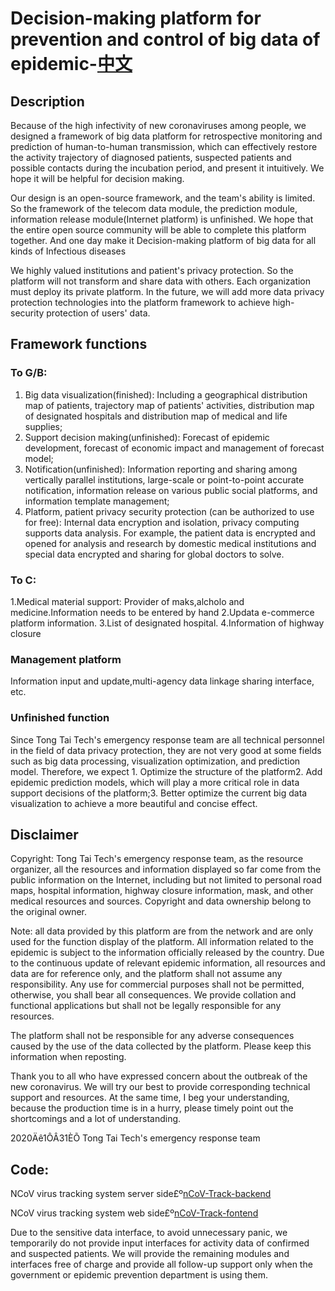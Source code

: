 # Decision-making platform for prevention and control of big data of epidemic-[中文](https://github.com/ttaigithub/nCoV-track/blob/master/README.md)
## Description
Because of the high infectivity of new coronaviruses among people, we designed a framework of big data platform for retrospective monitoring and prediction of human-to-human transmission, which can effectively restore the activity trajectory of diagnosed patients, suspected patients and possible contacts during the incubation period, and present it intuitively. We hope it will be helpful for decision making.

Our design is an open-source framework, and the team's ability is limited. So the framework of the telecom data module, the prediction module, information release module(Internet platform) is unfinished. We hope that the entire open source community will be able to complete this platform together. And one day make it Decision-making platform of big data for all kinds of Infectious diseases

We highly valued institutions and patient's privacy protection. So the platform will not transform and share data with others. Each organization must deploy its private platform. In the future, we will add more data privacy protection technologies into the platform framework to achieve high-security protection of users' data.
## Framework functions
### To G/B:

1. Big data visualization(finished): Including a geographical distribution map of patients, trajectory map of patients' activities, distribution map of designated hospitals and distribution map of medical and life supplies;
2. Support decision making(unfinished): Forecast of epidemic development, forecast of economic impact and management of forecast model;
3. Notification(unfinished): Information reporting and sharing among vertically parallel institutions, large-scale or point-to-point accurate notification, information release on various public social platforms, and information template management;
4. Platform, patient privacy security protection (can be authorized to use for free): Internal data encryption and isolation, privacy computing supports data analysis. For example, the patient data is encrypted and opened for analysis and research by domestic medical institutions and special data encrypted and sharing for global doctors to solve.
### To C:
1.Medical material support: Provider of maks,alcholo and medicine.Information needs to be entered by hand
2.Updata e-commerce platform information.
3.List of designated hospital.
4.Information of highway closure
### Management platform
Information input and update,multi-agency data linkage sharing interface, etc.
### Unfinished function
Since Tong Tai Tech's emergency response team are all technical personnel in the field of data privacy protection, they are not very good at some fields such as big data processing, visualization optimization, and prediction model. Therefore, we expect 1. Optimize the structure of the platform2. Add epidemic prediction models, which will play a more critical role in data support decisions of the platform;3. Better optimize the current big data visualization to achieve a more beautiful and concise effect.
## Disclaimer
Copyright: Tong Tai Tech's emergency response team, as the resource organizer, all the resources and information displayed so far come from the public information on the Internet, including but not limited to personal road maps, hospital information, highway closure information, mask, and other medical resources and sources. Copyright and data ownership belong to the original owner.

Note: all data provided by this platform are from the network and are only used for the function display of the platform. All information related to the epidemic is subject to the information officially released by the country. Due to the continuous update of relevant epidemic information, all resources and data are for reference only, and the platform shall not assume any responsibility. Any use for commercial purposes shall not be permitted, otherwise, you shall bear all consequences. We provide collation and functional applications but shall not be legally responsible for any resources.


The platform shall not be responsible for any adverse consequences caused by the use of the data collected by the platform. Please keep this information when reposting.

Thank you to all who have expressed concern about the outbreak of the new coronavirus. We will try our best to provide corresponding technical support and resources. At the same time, I beg your understanding, because the production time is in a hurry, please timely point out the shortcomings and a lot of understanding. 


2020Äê1ÔÂ31ÈÕ
Tong Tai Tech's emergency response team
## Code:

NCoV virus tracking system server side£º[nCoV-Track-backend](https://github.com/ttaigithub/nCoV-track/tree/master/nCoV-Track-backend)

NCoV virus tracking system web side£º[nCoV-Track-fontend](https://github.com/ttaigithub/nCoV-track/tree/master/nCoV-Track-fontend)

Due to the sensitive data interface, to avoid unnecessary panic, we temporarily do not provide input interfaces for activity data of confirmed and suspected patients. We will provide the remaining modules and interfaces free of charge and provide all follow-up support only when the government or epidemic prevention department is using them.
